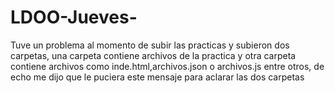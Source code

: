 # LDOO-Jueves-
Tuve un problema al momento de subir las practicas y subieron dos carpetas, una carpeta contiene archivos de la practica y otra carpeta contiene archivos como inde.html,archivos.json o archivos.js entre otros, de echo me dijo que le puciera este mensaje para aclarar las dos carpetas 
